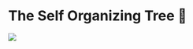 # The Self Organizing Tree :evergreen_tree:

<img src="https://github.com/LumRamabaja/Self-Organizing-Tree/blob/main/img/conv_sot.png" class="center">
